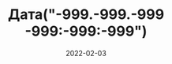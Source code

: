 ---
date: 2022-02-03
guid: 3c575fbd-cb43-4e49-8a8f-44eeb3fa4202
title: 'Дата("-999.-999.-999 -999:-999:-999")'
question:
options:
    - 01.01.0001 00:00:00
    - 15.11.1084 14:52:51
    - 13.12.1087 9:07:08
    - 31.12.3999 23:59:59
    - Исключение
    - Блокировка РКН
correct: 2
explanation: |
    Подробнее по багофичу:  
    https://seiokami.github.io/posts/nedok-ficha-data/
tags:
    - dates
    - wtf
source: https://t.me/JuniorOneS/344
---